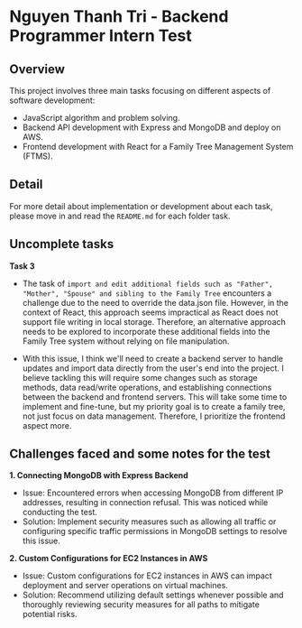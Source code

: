 # Nguyen Thanh Tri - Backend Programmer Intern Test
## Overview

This project involves three main tasks focusing on different aspects of software development:

- JavaScript algorithm and problem solving.
- Backend API development with Express and MongoDB and deploy on AWS.
- Frontend development with React for a Family Tree Management System (FTMS).

## Detail
For more detail about implementation or development about each task, please move in and read the `README.md` for each folder task.

## Uncomplete tasks

**Task 3**

- The task of `import and edit additional fields such as "Father", "Mother", "Spouse" and sibling to the Family Tree` encounters a challenge due to the need to override the data.json file. However, in the context of React, this approach seems impractical as React does not support file writing in local storage. Therefore, an alternative approach needs to be explored to incorporate these additional fields into the Family Tree system without relying on file manipulation.

- With this issue, I think we'll need to create a backend server to handle updates and import data directly from the user's end into the project. I believe tackling this will require some changes such as storage methods, data read/write operations, and establishing connections between the backend and frontend servers. This will take some time to implement and fine-tune, but my priority goal is to create a family tree, not just focus on data management. Therefore, I prioritize the frontend aspect more.

## Challenges faced and some notes for the test

**1. Connecting MongoDB with Express Backend**
- Issue: Encountered errors when accessing MongoDB from different IP addresses, resulting in connection refusal. This was noticed while conducting the test.
- Solution: Implement security measures such as allowing all traffic or configuring specific traffic permissions in MongoDB settings to resolve this issue.

**2. Custom Configurations for EC2 Instances in AWS**
- Issue: Custom configurations for EC2 instances in AWS can impact deployment and server operations on virtual machines.
- Solution: Recommend utilizing default settings whenever possible and thoroughly reviewing security measures for all paths to mitigate potential risks.